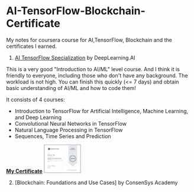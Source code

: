 # AI-TensorFlow-Blockchain-Certificate
My notes for coursera course for AI,TensorFlow, Blockchain and the certificates I earned.


1. [AI TensorFlow Specialization](./AI_Tensorflow_in_Practice_Specialization) by DeepLearning.AI

This is a very good "Introduction to AI/ML" level course. And I think it is friendly to everyone, including 
those who don't have any background. The workload is not high. You can finish this quickly (<= 7 days) and obtain basic 
understanding of AI/ML and how to code them!

It consists of 4 courses:
- Introduction to TensorFlow for Artificial Intelligence, Machine Learning, and Deep Learning
- Convolutional Neural Networks in TensorFlow
- Natural Language Processing in TensorFlow
- Sequences, Time Series and Prediction

[**My Certificate**](./AI_Tensorflow_in_Practice_Specialization/certificate/5P3LRSEK9A9A.pdf) 
<img src="./AI_Tensorflow_in_Practice_Specialization/certificate/5P3LRSEK9A9A.png" width="100" />

2. [Blockchain: Foundations and Use Cases] by ConsenSys Academy

